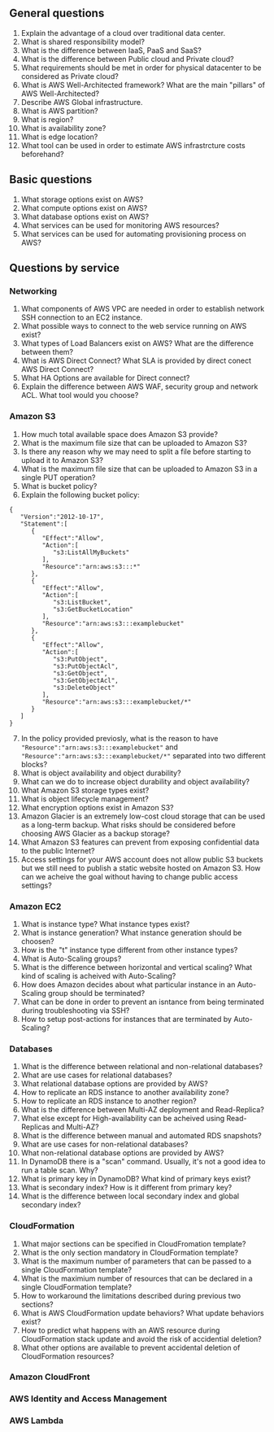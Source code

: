 <h2> General questions </h2>

1. Explain the advantage of a cloud over traditional data center.
2. What is shared responsibility model?
3. What is the difference between IaaS, PaaS and SaaS?
4. What is the difference between Public cloud and Private cloud?
5. What requirements should be met in order for physical datacenter to be considered as Private cloud?
6. What is AWS Well-Architected framework? What are the main "pillars" of AWS Well-Architected?
7. Describe AWS Global infrastructure.
8. What is AWS partition?
9. What is region?
10. What is availability zone?
11. What is edge location?
12. What tool can be used in order to estimate AWS infrastrcture costs beforehand?

<h2> Basic questions </h2>

1. What storage options exist on AWS?
2. What compute options exist on AWS?
3. What database options exist on AWS?
4. What services can be used for monitoring AWS resources?
5. What services can be used for automating provisioning process on AWS?

<h2> Questions by service </h2>
<h3> Networking </h3>

1. What components of AWS VPC are needed in order to establish network SSH connection to an EC2 instance.
2. What possible ways to connect to the web service running on AWS exist?
3. What types of Load Balancers exist on AWS? What are the difference between them?
4. What is AWS Direct Connect? What SLA is provided by direct conect AWS Direct Connect?
5. What HA Options are available for Direct connect?
6. Explain the difference between AWS WAF, security group and network ACL. What tool would you choose?

<h3> Amazon S3 </h3>

1. How much total available space does Amazon S3 provide?
2. What is the maximum file size that can be uploaded to Amazon S3?
3. Is there any reason why we may need to split a file before starting to upload it to Amazon S3?
4. What is the maximum file size that can be uploaded to Amazon S3 in a single PUT operation?
5. What is bucket policy?
6. Explain the following bucket policy:
```
{
   "Version":"2012-10-17",
   "Statement":[
      {
         "Effect":"Allow",
         "Action":[
            "s3:ListAllMyBuckets"
         ],
         "Resource":"arn:aws:s3:::*"
      },
      {
         "Effect":"Allow",
         "Action":[
            "s3:ListBucket",
            "s3:GetBucketLocation"
         ],
         "Resource":"arn:aws:s3:::examplebucket"
      },
      {
         "Effect":"Allow",
         "Action":[
            "s3:PutObject",
            "s3:PutObjectAcl",
            "s3:GetObject",
            "s3:GetObjectAcl",
            "s3:DeleteObject"
         ],
         "Resource":"arn:aws:s3:::examplebucket/*"
      }
   ]
}
```
7. In the policy provided previosly, what is the reason to have `"Resource":"arn:aws:s3:::examplebucket"`
and
`"Resource":"arn:aws:s3:::examplebucket/*"`
separated into two different blocks?
8. What is object availability and object durability?
9. What can we do to increase object durability and object availability?
9. What Amazon S3 storage types exist?
10. What is object lifecycle management?
11. What encryption options exist in Amazon S3?
12. Amazon Glacier is an extremely low-cost cloud storage that can be used as a long-term backup. What risks should be considered before choosing AWS Glacier as a backup storage?
13. What Amazon S3 features can prevent from exposing confidential data to the public Internet?
14. Access settings for your AWS account does not allow public S3 buckets but we still need to publish a static website hosted on Amazon S3. How can we acheive the goal without having to change public access settings?

<h3> Amazon EC2 </h3>

1. What is instance type? What instance types exist?
2. What is instance generation? What instance generation should be choosen?
3. How is the "t" instance type different from other instance types?
4. What is Auto-Scaling groups?
5. What is the difference between horizontal and vertical scaling? What kind of scaling is acheived with Auto-Scaling?
6. How does Amazon decides about what particular instance in an Auto-Scaling group should be terminated?
7. What can be done in order to prevent an isntance from being terminated during troubleshooting via SSH?
8. How to setup post-actions for instances that are terminated by Auto-Scaling?

<h3> Databases </h3>

1. What is the difference between relational and non-relational databases?
2. What are use cases for relational databases?
3. What relational database options are provided by AWS?
4. How to replicate an RDS instance to another availability zone?
5. How to replicate an RDS instance to another region?
6. What is the difference between Multi-AZ deployment and Read-Replica?
7. What else except for High-availability can be acheived using Read-Replicas and Multi-AZ?
8. What is the difference between manual and automated RDS snapshots?
9. What are use cases for non-relational databases?
10. What non-relational database options are provided by AWS?
11. In DynamoDB there is a "scan" command. Usually, it's not a good idea to run a table scan. Why?
12. What is primary key in DynamoDB? What kind of primary keys exist?
13. What is secondary index? How is it different from primary key?
14. What is the difference between local secondary index and global secondary index?

<h3> CloudFormation </h3>

1. What major sections can be specified in CloudFromation template?
2. What is the only section mandatory in CloudFormation template?
3. What is the maximum number of parameters that can be passed to a single CloudFormation template?
4. What is the maximium number of resources that can be declared in a single CloudFormation template?
5. How to workaround the limitations described during previous two sections?
6. What is AWS CloudFormation update behaviors? What update behaviors exist?
7. How to predict what happens with an AWS resource during CloudFormation stack update and avoid the risk of accidential deletion?
8. What other options are available to prevent accidental deletion of CloudFormation resources?

<h3> Amazon CloudFront </h3>

<h3> AWS Identity and Access Management </h3>

<h3> AWS Lambda </h3>

